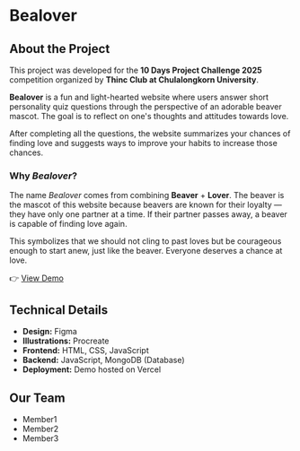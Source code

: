 # Bealover

## About the Project

This project was developed for the **10 Days Project Challenge 2025** competition organized by **Thinc Club at Chulalongkorn University**.

**Bealover** is a fun and light-hearted website where users answer short personality quiz questions through the perspective of an adorable beaver mascot. The goal is to reflect on one's thoughts and attitudes towards love.

After completing all the questions, the website summarizes your chances of finding love and suggests ways to improve your habits to increase those chances.

### Why *Bealover*?

The name *Bealover* comes from combining **Beaver** + **Lover**. The beaver is the mascot of this website because beavers are known for their loyalty — they have only one partner at a time. If their partner passes away, a beaver is capable of finding love again.

This symbolizes that we should not cling to past loves but be courageous enough to start anew, just like the beaver. Everyone deserves a chance at love.



👉 [View Demo](https://bea-lover.vercel.app/)

## Technical Details

- **Design:** Figma  
- **Illustrations:** Procreate  
- **Frontend:** HTML, CSS, JavaScript  
- **Backend:** JavaScript, MongoDB (Database)  
- **Deployment:** Demo hosted on Vercel  

## Our Team

- Member1  
- Member2  
- Member3  
